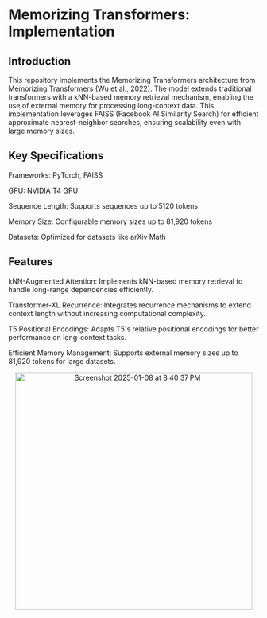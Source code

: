 # Memorizing Transformers: Implementation

## Introduction
This repository implements the Memorizing Transformers architecture from [Memorizing Transformers (Wu et al., 2022)](https://arxiv.org/pdf/2203.08913). The model extends traditional transformers with a kNN-based memory retrieval mechanism, enabling the use of external memory for processing long-context data. This implementation leverages FAISS (Facebook AI Similarity Search) for efficient approximate nearest-neighbor searches, ensuring scalability even with large memory sizes.


## Key Specifications

Frameworks: PyTorch, FAISS

GPU: NVIDIA T4 GPU

Sequence Length: Supports sequences up to 5120 tokens

Memory Size: Configurable memory sizes up to 81,920 tokens

Datasets: Optimized for datasets like arXiv Math


## Features 

kNN-Augmented Attention: Implements kNN-based memory retrieval to handle long-range dependencies efficiently.

Transformer-XL Recurrence: Integrates recurrence mechanisms to extend context length without increasing computational complexity.

T5 Positional Encodings: Adapts T5's relative positional encodings for better performance on long-context tasks.

Efficient Memory Management: Supports external memory sizes up to 81,920 tokens for large datasets.



<p align="center"><img width="477" alt="Screenshot 2025-01-08 at 8 40 37 PM" src="https://github.com/user-attachments/assets/c42016d9-3d58-41e2-9b27-5021d335cfff" />

